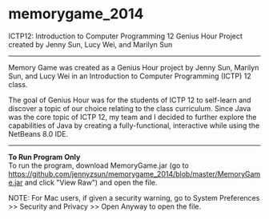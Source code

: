 # memorygame_2014
ICTP12: Introduction to Computer Programming 12 Genius Hour Project created by Jenny Sun, Lucy Wei, and Marilyn Sun

------------------------------------------------------------------------------------------------------------------------------

Memory Game was created as a Genius Hour project by Jenny Sun, Marilyn Sun, and Lucy Wei in an Introduction to Computer Programming (ICTP) 12 class. 

The goal of Genius Hour was for the students of ICTP 12 to self-learn and discover a topic of our choice relating to the class curriculum. Since Java was the core topic of ICTP 12, my team and I decided to further explore the capabilities of Java by creating a fully-functional, interactive while using the NetBeans 8.0 IDE. 

------------------------------------------------------------------------------------------------------------------------------
**To Run Program Only** </br>
To run the program, download MemoryGame.jar (go to https://github.com/jennyzsun/memorygame_2014/blob/master/MemoryGame.jar and click "View Raw") and open the file.

NOTE: For Mac users, if given a security warning, go to System Preferences >> Security and Privacy >> Open Anyway to open the file.
